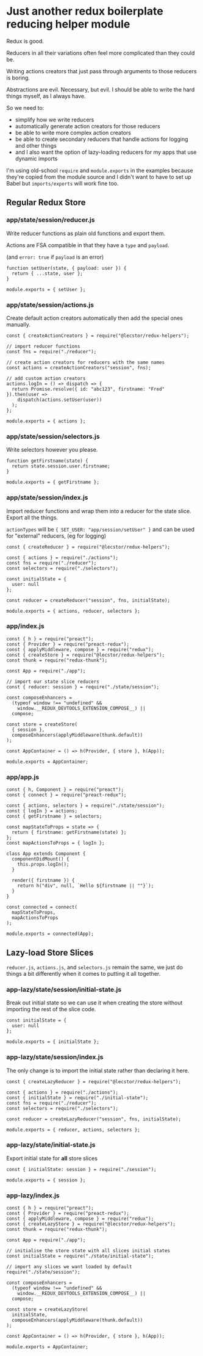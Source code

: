 # Just another redux boilerplate reducing helper module

Redux is good.

Reducers in all their variations often feel more complicated than they could be.

Writing actions creators that just pass through arguments to those reducers is boring.

Abstractions are evil. Necessary, but evil. I should be able to write the hard things myself, as I always have.

So we need to:

- simplify how we write reducers
- automatically generate action creators for those reducers
- be able to write more complex action creators
- be able to create secondary reducers that handle actions for logging and other things
- and I also want the option of lazy-loading reducers for my apps that use dynamic imports

I'm using old-school `require` and `module.exports` in the examples because they're
copied from the module source and I didn't want to have to set up Babel but `imports/exports`
will work fine too.

## Regular Redux Store

### app/state/session/reducer.js

Write reducer functions as plain old functions and export them.

Actions are FSA compatible in that they have a `type` and `payload`.

(and `error: true` if `payload` is an error)

```
function setUser(state, { payload: user }) {
  return { ...state, user };
}

module.exports = { setUser };
```

### app/state/session/actions.js

Create default action creators automatically then add the special ones manually.

```
const { createActionCreators } = require("@lecstor/redux-helpers");

// import reducer functions
const fns = require("./reducer");

// create action creators for reducers with the same names
const actions = createActionCreators("session", fns);

// add custom action creators
actions.logIn = () => dispatch => {
  return Promise.resolve({ id: "abc123", firstname: "Fred" }).then(user =>
    dispatch(actions.setUser(user))
  );
};

module.exports = { actions };
```

### app/state/session/selectors.js

Write selectors however you please.

```
function getFirstname(state) {
  return state.session.user.firstname;
}

module.exports = { getFirstname };
```

### app/state/session/index.js

Import reducer functions and wrap them into a reducer for the state slice.
Export all the things.

`actionTypes` will be `{ SET_USER: "app/session/setUser" }` and can be used for
"external" reducers, (eg for logging)

```
const { createReducer } = require("@lecstor/redux-helpers");

const { actions } = require("./actions");
const fns = require("./reducer");
const selectors = require("./selectors");

const initialState = {
  user: null
};

const reducer = createReducer("session", fns, initialState);

module.exports = { actions, reducer, selectors };
```

### app/index.js

```
const { h } = require("preact");
const { Provider } = require("preact-redux");
const { applyMiddleware, compose } = require("redux");
const { createStore } = require("@lecstor/redux-helpers");
const thunk = require("redux-thunk");

const App = require("./app");

// import our state slice reducers
const { reducer: session } = require("./state/session");

const composeEnhancers =
  (typeof window !== "undefined" &&
    window.__REDUX_DEVTOOLS_EXTENSION_COMPOSE__) ||
  compose;

const store = createStore(
  { session },
  composeEnhancers(applyMiddleware(thunk.default))
);

const AppContainer = () => h(Provider, { store }, h(App));

module.exports = AppContainer;
```

### app/app.js

```
const { h, Component } = require("preact");
const { connect } = require("preact-redux");

const { actions, selectors } = require("./state/session");
const { logIn } = actions;
const { getFirstname } = selectors;

const mapStateToProps = state => {
  return { firstname: getFirstname(state) };
};
const mapActionsToProps = { logIn };

class App extends Component {
  componentDidMount() {
    this.props.logIn();
  }

  render({ firstname }) {
    return h("div", null, `Hello ${firstname || ""}`);
  }
}

const connected = connect(
  mapStateToProps,
  mapActionsToProps
);

module.exports = connected(App);
```

## Lazy-load Store Slices

`reducer.js`, `actions.js`, and `selectors.js` remain the same, we just do things
a bit differently when it comes to putting it all together.

### app-lazy/state/session/initial-state.js

Break out initial state so we can use it when creating the store without importing
the rest of the slice code.

```
const initialState = {
  user: null
};

module.exports = { initialState };
```

### app-lazy/state/session/index.js

The only change is to import the initial state rather than declaring it here.

```
const { createLazyReducer } = require("@lecstor/redux-helpers");

const { actions } = require("./actions");
const { initialState } = require("./initial-state");
const fns = require("./reducer");
const selectors = require("./selectors");

const reducer = createLazyReducer("session", fns, initialState);

module.exports = { reducer, actions, selectors };
```

### app-lazy/state/initial-state.js

Export initial state for **all** store slices

```
const { initialState: session } = require("./session");

module.exports = { session };
```

### app-lazy/index.js

```
const { h } = require("preact");
const { Provider } = require("preact-redux");
const { applyMiddleware, compose } = require("redux");
const { createLazyStore } = require("@lecstor/redux-helpers");
const thunk = require("redux-thunk");

const App = require("./app");

// initialise the store state with all slices initial states
const initialState = require("./state/initial-state");

// import any slices we want loaded by default
require("./state/session");

const composeEnhancers =
  (typeof window !== "undefined" &&
    window.__REDUX_DEVTOOLS_EXTENSION_COMPOSE__) ||
  compose;

const store = createLazyStore(
  initialState,
  composeEnhancers(applyMiddleware(thunk.default))
);

const AppContainer = () => h(Provider, { store }, h(App));

module.exports = AppContainer;
```
